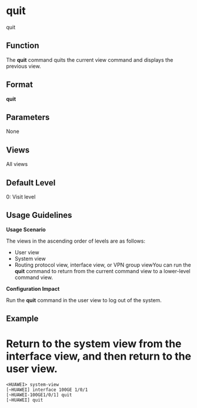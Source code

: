 quit
====

quit

Function
--------



The **quit** command quits the current view command and displays the previous view.




Format
------

**quit**


Parameters
----------

None

Views
-----

All views


Default Level
-------------

0: Visit level


Usage Guidelines
----------------

**Usage Scenario**

The views in the ascending order of levels are as follows:

* User view
* System view
* Routing protocol view, interface view, or VPN group viewYou can run the **quit** command to return from the current command view to a lower-level command view.

**Configuration Impact**

Run the **quit** command in the user view to log out of the system.


Example
-------

# Return to the system view from the interface view, and then return to the user view.
```
<HUAWEI> system-view
[~HUAWEI] interface 100GE 1/0/1
[~HUAWEI-100GE1/0/1] quit
[~HUAWEI] quit

```